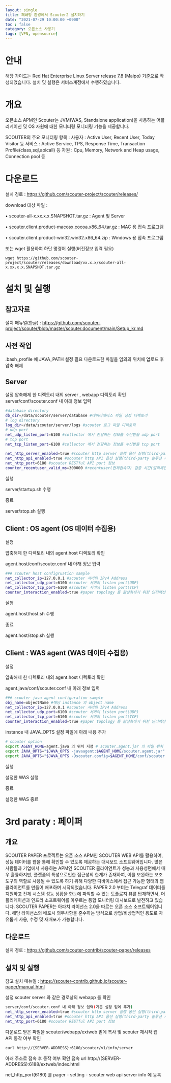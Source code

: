 ```yaml
---
layout: single                                
title: 폐쇄망 환경에서 Scouter2 설치하기
date: "2021-07-29 10:00:00 +0900"
toc : false
category: 오픈소스 사용기
tags: [VPN, opensource]
---
```


안내
=============
해당 가이드는 Red Hat Enterprise Linux Server release 7.8 (Maipo) 기준으로 작성되었습니다. 설치 및 실행은 서비스계정에서 수행하였습니다.

개요
=============
오픈소스 APM인 Scouter는 JVM(WAS, Standalone application)을 사용하는 어플리케이션 및 OS 자원에 대한 모니터링 모니터링 기능을 제공합니다.

SCOUTER의 주요 모니터링 항목 :
사용자 : Active User, Recent User, Today Visitor 등
서비스 : Active Service, TPS, Response Time, Transaction Profile(class,sql,apicall) 등
자원 : Cpu, Memory, Network and Heap usage, Connection pool 등

다운로드
=============
설치 경로 : https://github.com/scouter-project/scouter/releases/

download 대상 파일 :

•	scouter-all-x.xx.x.x.SNAPSHOT.tar.gz : Agent 및 Server

•	scouter.client.product-macosx.cocoa.x86_64.tar.gz : MAC 용 접속 프로그램

•	scouter.client.product-win32.win32.x86_64.zip : Windows 용 접속 프로그램

또는 wget 활용하여 하단 명령어 실행(버전정보 입력 필요)

```
wget https://github.com/scouter-project/scouter/releases/download/vx.x.x/scouter-all-x.xx.x.x.SNAPSHOT.tar.gz
```

설치 및 실행
=============
참고자료
-------------
설치 매뉴얼(한글) : https://github.com/scouter-project/scouter/blob/master/scouter.document/main/Setup_kr.md

사전 작업
-------------
.bash_profile 에 JAVA_PATH 설정 필요
다운로드한 파일을 임의의 위치에 업로드 후 압축 해제

Server
-------------
설정
압축해제 한 디렉토리 내의 server , webapp 디렉토리 확인
server/conf/scouter.conf 내 아래 정보 입력

```bash
#database directory
db_dir=/data/scouter/server/database #데이터베이스 파일 생성 디렉토리
# log directory
log_dir=/data/scouter/server/logs #scouter 로그 파일 디렉토릭
# udp port
net_udp_listen_port=6100 #collector 에서 전달하는 정보를 수신받을 udp port
# tcp port
net_tcp_listen_port=6100 #collector 에서 전달하는 정보를 수신받을 tcp port
 
net_http_server_enabled=true #scouter http server 실행 옵션 실행(third-party 솔루션 사용 및 RESTful API 활성화 용도)
net_http_api_enabled=true #scouter http API 옵션 실행(third-party 솔루션 사용 및 RESTful API 활성화 용도)
net_http_port=6180 #scouter RESTful API port 정보
counter_recentuser_valid_ms=300000 #recentuser(현재접속자) 검증 시간(밀리세컨드 단위)
```

실행

server/startup.sh 수행

종료

server/stop.sh 실행

Client : OS agent (OS 데이터 수집용)
-------------

설정

압축해제 한 디렉토리 내의 agent.host 디렉토리 확인

agent.host/conf/scouter.conf 내 아래 정보 입력

```bash
### scouter host configruation sample
net_collector_ip=127.0.0.1 #scouter 서버의 IPv4 Address
net_collector_udp_port=6100 #scouter 서버의 listen port(UDP)
net_collector_tcp_port=6100 #scouter 서버의 listen port(TCP)
counter_interaction_enabled=true #paper topology 를 활성화하기 위한 인터랙션 카운터 활성화
```

실행

agent.host/host.sh 수행

종료

agent.host/stop.sh 실행

Client : WAS agent (WAS 데이터 수집용)
-------------

설정

압축해제 한 디렉토리 내의 agent.host 디렉토리 확인

agent.java/conf/scouter.conf 내 아래 정보 입력


```bash
### scouter java agent configuration sample
obj_name=objectName #해당 instance 의 object name
net_collector_ip=127.0.0.1 #scouter 서버의 IPv4 Address
net_collector_udp_port=6100 #scouter 서버의 listen port(UDP)
net_collector_tcp_port=6100 #scouter 서버의 listen port(TCP)
counter_interaction_enabled=true #paper topology 를 활성화하기 위한 인터랙션 카운터 활성화
```

instance 내 JAVA_OPTS 설정 파일에 아래 내용 추가

```bash
# scouter option
export AGENT_HOME=agent.java 의 위치 지정 # scouter.agent.jar 의 파일 위치 지정
export JAVA_OPTS="$JAVA_OPTS -javaagent:$AGENT_HOME/scouter.agent.jar"
export JAVA_OPTS="$JAVA_OPTS -Dscouter.config=$AGENT_HOME/conf/scouter.conf"
```

실행

설정한 WAS 실행

종료

설정한 WAS 종료


3rd paraty : 페이퍼 
=============

개요
-------------
SCOUTER PAPER 프로젝트는 오픈 소스 APM인 SCOUTER WEB API를 활용하여, 성능 데이터를 웹을 통해 확인할 수 있도록 제공하는 대시보드 소프트웨어입니다.
많은 사람들과 기업에서 사용하는 APM인 SCOUTER 클라이언트가 성능과 사용성면에서 매우 훌륭하지만, 플랫폼의 특성으로인한 접근성의 한계가 존재하여, 이를 보완하는 보조 도구의 역할로 사용될 수 있도록 하기 위해 다양한 디바이스에서 접근 가능한 형태의 웹 클라이언트를 만들어 배포하며 시작되었습니다.
PAPER 2.0 부터는 Telegraf 데이터를 지원하고 전체 시스템 성능 상황을 한눈에 파악할 수 있는 토폴로지 뷰를 탑재하면서, 어플리케이션과 인프라 소프트웨어를 아우르는 통합 모니터링 대시보드로 발전하고 있습니다.
SCOUTER PAPER는 아파치 라이선스 2.0을 따르는 오픈 소스 소프트웨어입니다. 해당 라이선스의 배포시 의무사항을 준수하는 방식으로 상업/비상업적인 용도로 자유롭게 사용, 수정 및 재배포가 가능합니다.

다운로드
-------------
설치 경로 : https://github.com/scouter-contrib/scouter-paper/releases

설치 및 실행
-------------
참고
설치 매뉴얼 : https://scouter-contrib.github.io/scouter-paper/manual.html

설정
scouter server 와 같은 경로상의 webapp 를 확인
 
```bash
server/conf/scouter.conf 내 아래 정보 입력(기존 설정 밑에 추가)
net_http_server_enabled=true #scouter http server 실행 옵션 실행(third-party 솔루션 사용 및 RESTful API 활성화 용도)
net_http_api_enabled=true #scouter http API 옵션 실행(third-party 솔루션 사용 및 RESTful API 활성화 용도)
net_http_port=6180 #scouter RESTful API port 정보
```

다운로드 받은 파일을 scouter/webapp/extweb 밑에 복사 및 scouter 재시작
웹 API 동작 여부 확인

```bash
curl http://{SERVER-ADDRESS}:6180/scouter/v1/info/server
```

아래 주소로 접속 후 동작 여부 확인
접속 url
http://(SERVER-ADDRESS):6188/extweb/index.html

net_http_port(6180) 를 pager - setting - scouter web api server info 에 등록
